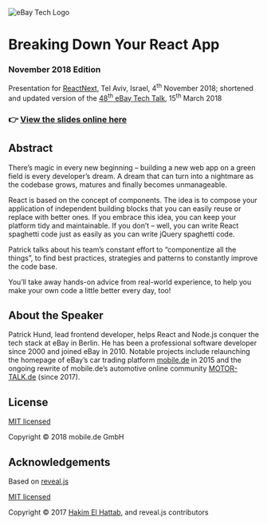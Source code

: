 ![eBay Tech Logo](https://github.com/technology-ebay-de/react-prebid/raw/master/ebay-tech-logo.png "eBay Tech Logo")

# Breaking Down Your React App

### November 2018 Edition

Presentation for <a href="https://react-next.com">ReactNext</a>, 
Tel Aviv, Israel, 4<sup>th</sup> November 2018; shortened and updated version of the
<a href="https://github.com/technology-ebay-de/breaking-down-your-react-app">48<sup>th</sup> eBay Tech Talk</a>, 
15<sup>th</sup> March 2018

### 👉 [View the slides online here](https://technology-ebay-de.github.io/breaking-down-your-react-app-nov2018/)

## Abstract

There’s magic in every new beginning – building a new web app on a green field is every developer’s dream. A 
dream that can turn into a nightmare as the codebase grows, matures and finally becomes unmanageable.

React is based on the concept of components. The idea is to compose your application of independent building 
blocks that you can easily reuse or replace with better ones. If you embrace this idea, you can keep your 
platform tidy and maintainable. If you don’t – well, you can write React spaghetti code just as easily as you 
can write jQuery spaghetti code.

Patrick talks about his team’s constant effort to “componentize all the things”, to find best practices, strategies 
and patterns to constantly improve the code base.

You’ll take away hands-on advice from real-world experience, to help you make your own code a little better 
every day, too!

## About the Speaker

Patrick Hund, lead frontend developer, helps React and Node.js conquer the tech stack at eBay in Berlin. 
He has been a professional software developer since 2000 and joined eBay in 2010. Notable projects include 
relaunching the homepage of eBay’s car trading platform 
<a href="https://www.mobile.de/">mobile.de</a> in 2015 and the ongoing rewrite of mobile.de’s automotive online 
community <a href="https://www.motor-talk.de/">MOTOR-TALK.de</a> (since 2017).

## License

[MIT licensed](LICENSE)

Copyright © 2018 mobile.de GmbH

## Acknowledgements

Based on <a href="http://lab.hakim.se/reveal-js/#/">reveal.js</a>

[MIT licensed](https://github.com/hakimel/reveal.js/blob/master/LICENSE)

Copyright © 2017 [Hakim El Hattab](http://hakim.se), and reveal.js contributors
